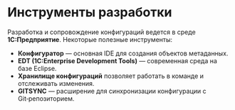 # Инструменты разработки

Разработка и сопровождение конфигураций ведется в среде **1С:Предприятие**. Некоторые полезные инструменты:

- **Конфигуратор** — основная IDE для создания объектов метаданных.
- **EDT (1C:Enterprise Development Tools)** — современная среда на базе Eclipse.
- **Хранилище конфигураций** позволяет работать в команде и отслеживать изменения.
- **GITSYNC** — расширение для синхронизации конфигурации с Git‑репозиторием.
